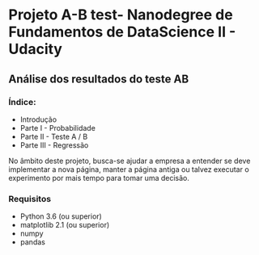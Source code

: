 # Projeto A-B test- Nanodegree de Fundamentos de DataScience II - Udacity

## Análise dos resultados do teste AB

### Índice: 
- Introdução
- Parte I - Probabilidade
- Parte II - Teste A / B
- Parte III - Regressão

No âmbito deste projeto, busca-se ajudar a empresa a entender se deve implementar a nova página, manter a página antiga ou talvez executar o experimento por mais tempo para tomar uma decisão.

### Requisitos
- Python 3.6 (ou superior)
- matplotlib 2.1 (ou superior)
- numpy 
- pandas 